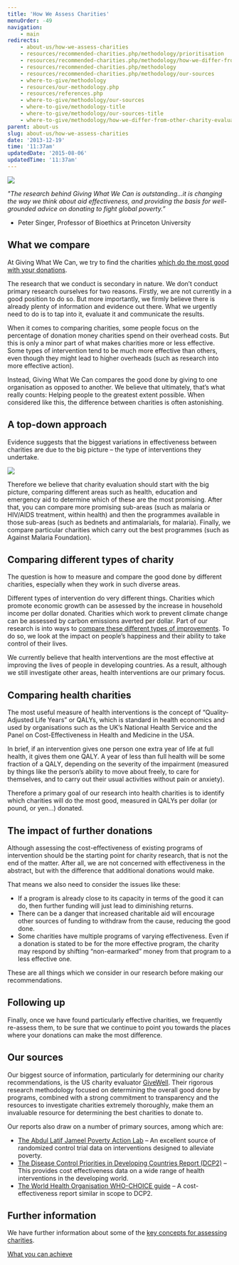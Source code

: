 ```yaml
---
title: 'How We Assess Charities'
menuOrder: -49
navigation:
    - main
redirects:
    - about-us/how-we-assess-charities
    - resources/recommended-charities.php/methodology/prioritisation
    - resources/recommended-charities.php/methodology/how-we-differ-from-other-charity-evaluators
    - resources/recommended-charities.php/methodology
    - resources/recommended-charities.php/methodology/our-sources
    - where-to-give/methodology
    - resources/our-methodology.php
    - resources/references.php
    - where-to-give/methodology/our-sources
    - where-to-give/methodology-title
    - where-to-give/methodology/our-sources-title
    - where-to-give/methodology/how-we-differ-from-other-charity-evaluators-title
parent: about-us
slug: about-us/how-we-assess-charities
date: '2013-12-19'
time: '11:37am'
updatedDate: '2015-08-06'
updatedTime: '11:37am'
---
```

![](/images/uploads/peter-singer.jpg)

_"The research behind Giving What We Can is outstanding…it is changing the way we think about aid effectiveness, and providing the basis for well-grounded advice on donating to fight global poverty.”_
- Peter Singer, Professor of Bioethics at Princeton University

## What we compare

At Giving What We Can, we try to find the charities [which do the most good with your donations](/top-charities).

The research that we conduct is secondary in nature. We don’t conduct primary research ourselves for two reasons. Firstly, we are not currently in a good position to do so. But more importantly, we firmly believe there is already plenty of information and evidence out there. What we urgently need to do is to tap into it, evaluate it and communicate the results.

When it comes to comparing charities, some people focus on the percentage of donation money charities spend on their overhead costs. But this is only a minor part of what makes charities more or less effective. Some types of intervention tend to be much more effective than others, even though they might lead to higher overheads (such as research into more effective action).

Instead, Giving What We Can compares the good done by giving to one organisation as opposed to another. We believe that ultimately, that’s what really counts: Helping people to the greatest extent possible. When considered like this, the difference between charities is often astonishing.

## A top-down approach

Evidence suggests that the biggest variations in effectiveness between charities are due to the big picture – the type of interventions they undertake.

![](/images/uploads/research.jpg)

Therefore we believe that charity evaluation should start with the big picture, comparing different areas such as health, education and emergency aid to determine which of these are the most promising. After that, you can compare more promising sub-areas (such as malaria or HIV/AIDS treatment, within health) and then the programmes available in those sub-areas (such as bednets and antimalarials, for malaria). Finally, we compare particular charities which carry out the best programmes (such as Against Malaria Foundation).

## Comparing different types of charity

The question is how to measure and compare the good done by different charities, especially when they work in such diverse areas.

Different types of intervention do very different things. Charities which promote economic growth can be assessed by the increase in household income per dollar donated. Charities which work to prevent climate change can be assessed by carbon emissions averted per dollar. Part of our research is into ways to [compare these different types of improvements](/blog/2014-05-22/apples-and-oranges-some-initial-thoughts-comparing-diverse-benefits). To do so, we look at the impact on people’s happiness and their ability to take control of their lives.

We currently believe that health interventions are the most effective at improving the lives of people in developing countries. As a result, although we still investigate other areas, health interventions are our primary focus.

## Comparing health charities

The most useful measure of health interventions is the concept of “Quality-Adjusted Life Years” or QALYs, which is standard in health economics and used by organisations such as the UK’s National Health Service and the Panel on Cost-Effectiveness in Health and Medicine in the USA.

In brief, if an intervention gives one person one extra year of life at full health, it gives them one QALY. A year of less than full health will be some fraction of a QALY, depending on the severity of the impairment (measured by things like the person’s ability to move about freely, to care for themselves, and to carry out their usual activities without pain or anxiety).

Therefore a primary goal of our research into health charities is to identify which charities will do the most good, measured in QALYs per dollar (or pound, or yen…) donated.

## The impact of further donations

Although assessing the cost-effectiveness of existing programs of intervention should be the starting point for charity research, that is not the end of the matter. After all, we are not concerned with effectiveness in the abstract, but with the difference that additional donations would make.

That means we also need to consider the issues like these:

*   If a program is already close to its capacity in terms of the good it can do, then further funding will just lead to diminishing returns.
*   There can be a danger that increased charitable aid will encourage other sources of funding to withdraw from the cause, reducing the good done.
*   Some charities have multiple programs of varying effectiveness. Even if a donation is stated to be for the more effective program, the charity may respond by shifting “non-earmarked” money from that program to a less effective one.

These are all things which we consider in our research before making our recommendations.

## Following up

Finally, once we have found particularly effective charities, we frequently re-assess them, to be sure that we continue to point you towards the places where your donations can make the most difference.

## Our sources

Our biggest source of information, particularly for determining our charity recommendations, is the US charity evaluator [GiveWell](http://www.givewell.org/). Their rigorous research methodology focused on determining the overall good done by programs, combined with a strong commitment to transparency and the resources to investigate charities extremely thoroughly, make them an invaluable resource for determining the best charities to donate to.

Our reports also draw on a number of primary sources, among which are:

*   [The Abdul Latif Jameel Poverty Action Lab](http://www.povertyactionlab.org/) – An excellent source of randomized control trial data on interventions designed to alleviate poverty.
*   [The Disease Control Priorities in Developing Countries Report (DCP2)](http://www.dcp2.org/main/Home.html) – This provides cost effectiveness data on a wide range of health interventions in the developing world.
*   [The World Health Organisation WHO-CHOICE guide](http://www.who.int/choice/en/) – A cost-effectiveness report similar in scope to DCP2.

## Further information

We have further information about some of the [key concepts for assessing charities](/about-us/how-we-assess-charities/assessing-charities-statistical-methods).

<a href="/get-involved/what-you-can-achieve" class="btn btn-primary">What you can achieve</a>